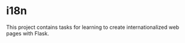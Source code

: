 # i18n

This project contains tasks for learning to create internationalized web pages with Flask.

## 